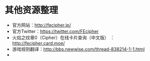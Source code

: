 
# 其他资源整理

* 官方网站：http://fecipher.jp/
* 官方Twitter：https://twitter.com/FEcipher
* 火焰之纹章0（Cipher）在线卡片查询（中文版） ：http://fecipher.card.moe/
* 游戏规则翻译：http://bbs.newwise.com/thread-838214-1-1.html
* 



